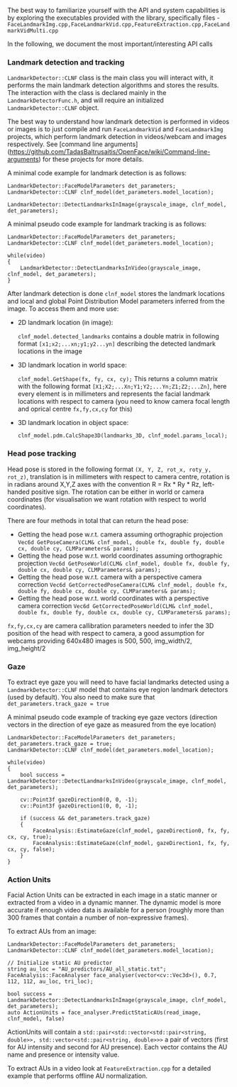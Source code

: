 The best way to familiarize yourself with the API and system capabilities is by exploring the executables provided with the library, specifically files - `FaceLandmarkImg.cpp,FaceLandmarkVid.cpp,FeatureExtraction.cpp,FaceLandmarkVidMulti.cpp`

In the following, we document the most important/interesting API calls

### Landmark detection and tracking

`LandmarkDetector::CLNF` class is the main class you will interact with, it performs the main landmark detection algorithms and stores the results. The interaction with the class is declared mainly in the `LandmarkDetectorFunc.h`, and will require an initialized `LandmarkDetector::CLNF` object. 

The best way to understand how landmark detection is performed in videos or images is to just compile and run `FaceLandmarkVid` and `FaceLandmarkImg` projects, which perform landmark detection in videos/webcam and images respectively. See [command line arguments] (https://github.com/TadasBaltrusaitis/OpenFace/wiki/Command-line-arguments) for these projects for more details.

A minimal code example for landmark detection is as follows:

    LandmarkDetector::FaceModelParameters det_parameters;
    LandmarkDetector::CLNF clnf_model(det_parameters.model_location);
    
    LandmarkDetector::DetectLandmarksInImage(grayscale_image, clnf_model, det_parameters);

A minimal pseudo code example for landmark tracking is as follows:

    LandmarkDetector::FaceModelParameters det_parameters;
    LandmarkDetector::CLNF clnf_model(det_parameters.model_location);	

    while(video)
    {
        LandmarkDetector::DetectLandmarksInVideo(grayscale_image, clnf_model, det_parameters);
    }

After landmark detection is done `clnf_model` stores the landmark locations and local and global Point Distribution Model parameters inferred from the image. To access them and more use:

- 2D landmark location (in image):

   `clnf_model.detected_landmarks` contains a double matrix in following format `[x1;x2;...xn;y1;y2...yn]` describing the detected landmark locations in the image
- 3D landmark location in world space:

	`clnf_model.GetShape(fx, fy, cx, cy);` This returns a column matrix with the following format `[X1;X2;...Xn;Y1;Y2;...Yn;Z1;Z2;...Zn]`, here every element is in millimeters and represents the facial landmark locations with respect to camera (you need to know camera focal length and oprical centre `fx,fy,cx,cy` for this)
- 3D landmark location in object space:

	`clnf_model.pdm.CalcShape3D(landmarks_3D, clnf_model.params_local);`

### Head pose tracking

Head pose is stored in the following format `(X, Y, Z, rot_x, roty_y, rot_z)`,  translation is in millimeters with respect to camera centre, rotation is in radians around X,Y,Z axes with the convention R = Rx * Ry * Rz, left-handed positive sign. The rotation can be either in world or camera coordinates (for visualisation we want rotation with respect to world coordinates).

There are four methods in total that can return the head pose:
   - Getting the head pose w.r.t. camera assuming orthographic projection
      `Vec6d GetPoseCamera(CLM& clnf_model, double fx, double fy, double cx, double cy, CLMParameters& params);`
   - Getting the head pose w.r.t. world coordinates assuming orthographic projection
      `Vec6d GetPoseWorld(CLM& clnf_model, double fx, double fy, double cx, double cy, CLMParameters& params);`
   - Getting the head pose w.r.t. camera with a perspective camera correction
      `Vec6d GetCorrectedPoseCamera(CLM& clnf_model, double fx, double fy, double cx, double cy, CLMParameters& params);`
   - Getting the head pose w.r.t. world coordinates with a perspective camera correction
      `Vec6d GetCorrectedPoseWorld(CLM& clnf_model, double fx, double fy, double cx, double cy, CLMParameters& params);`

`fx,fy,cx,cy` are camera callibration parameters needed to infer the 3D position of the head with respect to camera, a good assumption for webcams providing 640x480 images is 500, 500, img_width/2, img_height/2	

### Gaze

To extract eye gaze you will need to have facial landmarks detected using a `LandmarkDetector::CLNF` model that contains eye region landmark detectors (used by default). You also need to make sure that `det_parameters.track_gaze = true`

A minimal pseudo code example of tracking eye gaze vectors (direction vectors in the direction of eye gaze as measured from the eye location)

    LandmarkDetector::FaceModelParameters det_parameters;
    det_parameters.track_gaze = true;
    LandmarkDetector::CLNF clnf_model(det_parameters.model_location);	

    while(video)
    {
        bool success = LandmarkDetector::DetectLandmarksInVideo(grayscale_image, clnf_model, det_parameters);
				
        cv::Point3f gazeDirection0(0, 0, -1);
        cv::Point3f gazeDirection1(0, 0, -1);

        if (success && det_parameters.track_gaze)
        {
            FaceAnalysis::EstimateGaze(clnf_model, gazeDirection0, fx, fy, cx, cy, true);
            FaceAnalysis::EstimateGaze(clnf_model, gazeDirection1, fx, fy, cx, cy, false);
        }
    }

### Action Units

Facial Action Units can be extracted in each image in a static manner or extracted from a video in a dynamic manner. The dynamic model is more accurate if enough video data is available for a person (roughly more than 300 frames that contain a number of non-expressive frames). 

To extract AUs from an image:

    LandmarkDetector::FaceModelParameters det_parameters;
    LandmarkDetector::CLNF clnf_model(det_parameters.model_location);	

    // Initialize static AU predictor
    string au_loc = "AU_predictors/AU_all_static.txt";
    FaceAnalysis::FaceAnalyser face_analyser(vector<cv::Vec3d>(), 0.7, 112, 112, au_loc, tri_loc);

    bool success = LandmarkDetector::DetectLandmarksInImage(grayscale_image, clnf_model, det_parameters);
    auto ActionUnits = face_analyser.PredictStaticAUs(read_image, clnf_model, false)

ActionUnits will contain a `std::pair<std::vector<std::pair<string, double>>, std::vector<std::pair<string, double>>>` a pair of vectors (first for AU intensity and second for AU presence). Each vector contains the AU name and presence or intensity value.

To extract AUs in a video look at `FeatureExtraction.cpp` for a detailed example that performs offline AU normalization.